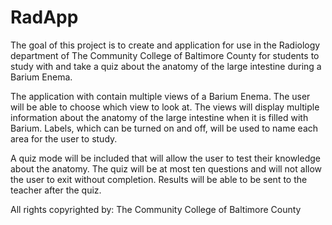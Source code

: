 # RadApp

The goal of this project is to create and application for use in the Radiology department of The Community College of Baltimore County for students to study with and take a quiz about the anatomy of the large intestine during a Barium Enema.

The application with contain multiple views of a Barium Enema. The user will be able to choose which view to look at. The views will display multiple information about the anatomy of the large intestine when it is filled with Barium. Labels, which can be turned on and off, will be used to name each area for the user to study.

A quiz mode will be included that will allow the user to test their knowledge about the anatomy. The quiz will be at most ten questions and will not allow the user to exit without completion. Results will be able to be sent to the teacher after the quiz. 

All rights copyrighted by: The Community College of Baltimore County

